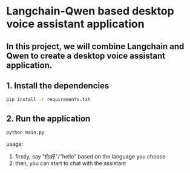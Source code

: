 # Langchain-Qwen based desktop voice assistant application

## In this project, we will combine Langchain and Qwen to create a desktop voice assistant application.

## 1. Install the dependencies

```bash
pip install -r requirements.txt
```

## 2. Run the application

```bash
python main.py
```

usage:

1. firstly, say "你好"/“hello” based on the language you choose
2. then, you can start to chat with the assistant
